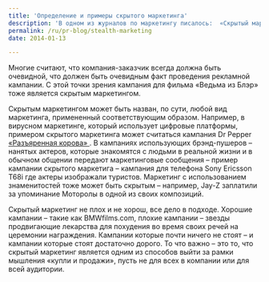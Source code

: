 ```yaml
---
title: 'Определение и примеры скрытого маркетинга'
description: 'В одном из журналов по маркетингу писалось:  «Скрытый маркетинг обнаруживает слабые места в защитных механизмах людей». Это звучит как-то неправильно, заставляет думать о карманниках, которые ждут, когда жертва отвернется. Настоящее определение скрытого маркетинга в том, что он предполагает разную степень очевидности намерений, стоящих за кампанией, нужно сделть так чтобы нужные люди говорили о продукте или сервисе, причем это было не явной оплаченной рекламой.'
permalink: /ru/pr-blog/stealth-marketing
date: 2014-01-13

---
```


Многие считают, что компания-заказчик всегда должна быть очевидной, что должен быть очевидным факт проведения рекламной кампании. С этой точки зрения кампания для фильма «Ведьма из Блэр» тоже является скрытым маркетингом.

Скрытым маркетингом может быть назван, по сути, любой вид маркетинга, примененный соответствующим образом. Например, в вирусном маркетинге, который использует цифровые платформы, примером скрытого маркетинга может считаться кампания Dr Pepper <a href="https://www.slate.com/articles/business/ad_report_card/2003/04/blogging_for_milk.html"> «Разъяренная корова» </a>. В кампаниях использующих брэнд-пушеров – нанятых актеров, которые знакомятся с людьми в реальной жизни и в обычном общении передают маркетинговые сообщения – пример кампании скрытого маркетига – кампания для телефона Sony Ericsson T68i где актеры изображали туристов.  Маркетинг с использованием знаменитостей тоже может быть скрытым – например, Jay-Z заплатили за упоминание Моторолы в одной из своих композиций.

Скрытый маркетинг не плох и не хорош, все дело в подходе. Хорошие кампании – такие как BMWfilms.com, плохие кампании – звезды продвигающие  лекарства для похудения во время своих речей на церемонии награждения. Кампании которые почти ничего не стоят – и кампании которые стоят достаточно дорого. То что важно – это то, что скрытый маркетинг является одним из способов выйти за рамки мышления «купли и продажи», пусть не для всех в компании или для всей аудитории.

